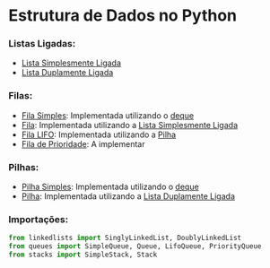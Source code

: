 # Estrutura de Dados no Python

### Listas Ligadas:
- [Lista Simplesmente Ligada](/linkedlists/README.md)
- [Lista Duplamente Ligada](/linkedlists/README.md)

### Filas:
- [Fila Simples](/queues/simplequeue.py): Implementada utilizando o [deque](https://docs.python.org/pt-br/3/library/collections.html)
- [Fila](/queues/queue.py): Implementada utilizando a [Lista Simplesmente Ligada](/linkedlists/singlylinkedlist/singlylinkedlist.py)
- [Fila LIFO](/queues/lifoqueue.py): Implementada utilizando a [Pilha](stacks/stack.py)
- [Fila de Prioridade](/queues/priorityqueue.py): A implementar

### Pilhas:
- [Pilha Simples](/stacks/simplestack.py): Implementada utilizando o [deque](https://docs.python.org/pt-br/3/library/collections.html)
- [Pilha](/stacks/stack.py): Implementada utilizando a [Lista Duplamente Ligada](/linkedlists/doublylinkedlist/doublylinkedlist.py)

### Importações:
```python
from linkedlists import SinglyLinkedList, DoublyLinkedList
from queues import SimpleQueue, Queue, LifoQueue, PriorityQueue
from stacks import SimpleStack, Stack
```